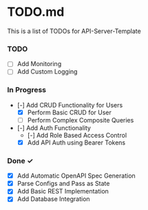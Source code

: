 # TODO.md

This is a list of TODOs for API-Server-Template

### TODO

- [ ] Add Monitoring
- [ ] Add Custom Logging

### In Progress

- [-] Add CRUD Functionality for Users
  - [x] Perform Basic CRUD for User
  - [ ] Perform Complex Composite Queries
- [-] Add Auth Functionality
  - [-] Add Role Based Access Control
  - [x] Add API Auth using Bearer Tokens

### Done ✓

- [x] Add Automatic OpenAPI Spec Generation
- [x] Parse Configs and Pass as State
- [x] Add Basic REST Implementation
- [x] Add Database Integration